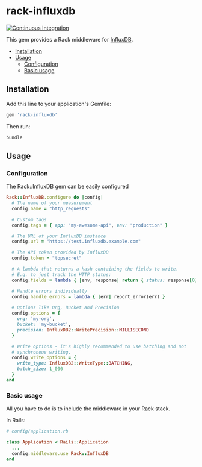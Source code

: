 # rack-influxdb

[![Continuous Integration](https://github.com/heychimpy/rack-influxdb/actions/workflows/test.yml/badge.svg?branch=master)](https://github.com/heychimpy/rack-influxdb/actions/workflows/test.yml)

This gem provides a Rack middleware for [InfluxDB](https://github.com/influxdata/influxdb).

- [Installation](#installation)
- [Usage](#usage)
  - [Configuration](#configuration)
  - [Basic usage](#basic-usage)

## Installation

Add this line to your application's Gemfile:

```ruby
gem 'rack-influxdb'
```

Then run:

```ruby
bundle
```

## Usage

### Configuration
The Rack::InfluxDB gem can be easily configured

```ruby
Rack::InfluxDB.configure do |config|
  # The name of your measurement
  config.name = "http_requests"

  # Custom tags
  config.tags = { app: "my-awesome-api", env: "production" }

  # The URL of your InfluxDB instance
  config.url = "https://test.influxdb.example.com"

  # The API token provided by InfluxDB
  config.token = "topsecret"

  # A lambda that returns a hash containing the fields to write.
  # E.g. to just track the HTTP status:
  config.fields = lambda { |env, response| return { status: response[0] } }

  # Handle errors individually
  config.handle_errors = lambda { |err| report_error(err) }

  # Options like Org, Bucket and Precision
  config.options = {
    org: 'my-org',
    bucket: 'my-bucket',
    precision: InfluxDB2::WritePrecision::MILLISECOND
  }

  # Write options - it's highly recommended to use batching and not
  # synchronous writing.
  config.write_options = {
    write_type: InfluxDB2::WriteType::BATCHING,
    batch_size: 1_000
  }
end
```

### Basic usage
All you have to do is to include the middleware in your Rack stack. 

In Rails:

```ruby
# config/application.rb

class Application < Rails::Application
  ...
  config.middleware.use Rack::InfluxDB
end
```
